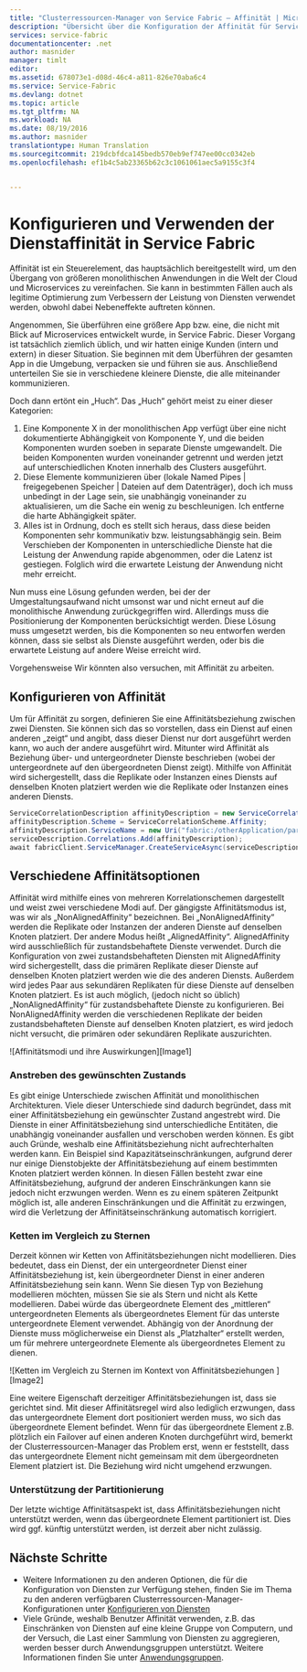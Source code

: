```yaml
---
title: "Clusterressourcen-Manager von Service Fabric – Affinität | Microsoft Docs"
description: "Übersicht über die Konfiguration der Affinität für Service Fabric-Dienste"
services: service-fabric
documentationcenter: .net
author: masnider
manager: timlt
editor: 
ms.assetid: 678073e1-d08d-46c4-a811-826e70aba6c4
ms.service: Service-Fabric
ms.devlang: dotnet
ms.topic: article
ms.tgt_pltfrm: NA
ms.workload: NA
ms.date: 08/19/2016
ms.author: masnider
translationtype: Human Translation
ms.sourcegitcommit: 219dcbfdca145bedb570eb9ef747ee00cc0342eb
ms.openlocfilehash: ef1b4c5ab23365b62c3c1061061aec5a9155c3f4


---
```

# <a name="configuring-and-using-service-affinity-in-service-fabric"></a>Konfigurieren und Verwenden der Dienstaffinität in Service Fabric
Affinität ist ein Steuerelement, das hauptsächlich bereitgestellt wird, um den Übergang von größeren monolithischen Anwendungen in die Welt der Cloud und Microservices zu vereinfachen. Sie kann in bestimmten Fällen auch als legitime Optimierung zum Verbessern der Leistung von Diensten verwendet werden, obwohl dabei Nebeneffekte auftreten können.

Angenommen, Sie überführen eine größere App bzw. eine, die nicht mit Blick auf Microservices entwickelt wurde, in Service Fabric. Dieser Vorgang ist tatsächlich ziemlich üblich, und wir hatten einige Kunden (intern und extern) in dieser Situation. Sie beginnen mit dem Überführen der gesamten App in die Umgebung, verpacken sie und führen sie aus. Anschließend unterteilen Sie sie in verschiedene kleinere Dienste, die alle miteinander kommunizieren.

Doch dann ertönt ein „Huch“. Das „Huch“ gehört meist zu einer dieser Kategorien:

1. Eine Komponente X in der monolithischen App verfügt über eine nicht dokumentierte Abhängigkeit von Komponente Y, und die beiden Komponenten wurden soeben in separate Dienste umgewandelt. Die beiden Komponenten wurden voneinander getrennt und werden jetzt auf unterschiedlichen Knoten innerhalb des Clusters ausgeführt.
2. Diese Elemente kommunizieren über (lokale Named Pipes | freigegebenen Speicher | Dateien auf dem Datenträger), doch ich muss unbedingt in der Lage sein, sie unabhängig voneinander zu aktualisieren, um die Sache ein wenig zu beschleunigen. Ich entferne die harte Abhängigkeit später.
3. Alles ist in Ordnung, doch es stellt sich heraus, dass diese beiden Komponenten sehr kommunikativ bzw. leistungsabhängig sein. Beim Verschieben der Komponenten in unterschiedliche Dienste hat die Leistung der Anwendung rapide abgenommen, oder die Latenz ist gestiegen. Folglich wird die erwartete Leistung der Anwendung nicht mehr erreicht.

Nun muss eine Lösung gefunden werden, bei der der Umgestaltungsaufwand nicht umsonst war und nicht erneut auf die monolithische Anwendung zurückgegriffen wird. Allerdings muss die Positionierung der Komponenten berücksichtigt werden. Diese Lösung muss umgesetzt werden, bis die Komponenten so neu entworfen werden können, dass sie selbst als Dienste ausgeführt werden, oder bis die erwartete Leistung auf andere Weise erreicht wird.

Vorgehensweise Wir könnten also versuchen, mit Affinität zu arbeiten.

## <a name="how-to-configure-affinity"></a>Konfigurieren von Affinität
Um für Affinität zu sorgen, definieren Sie eine Affinitätsbeziehung zwischen zwei Diensten. Sie können sich das so vorstellen, dass ein Dienst auf einen anderen „zeigt“ und angibt, dass dieser Dienst nur dort ausgeführt werden kann, wo auch der andere ausgeführt wird. Mitunter wird Affinität als Beziehung über- und untergeordneter Dienste beschrieben (wobei der untergeordnete auf den übergeordneten Dienst zeigt). Mithilfe von Affinität wird sichergestellt, dass die Replikate oder Instanzen eines Diensts auf denselben Knoten platziert werden wie die Replikate oder Instanzen eines anderen Diensts.

``` csharp
ServiceCorrelationDescription affinityDescription = new ServiceCorrelationDescription();
affinityDescription.Scheme = ServiceCorrelationScheme.Affinity;
affinityDescription.ServiceName = new Uri("fabric:/otherApplication/parentService");
serviceDescription.Correlations.Add(affinityDescription);
await fabricClient.ServiceManager.CreateServiceAsync(serviceDescription);
```

## <a name="different-affinity-options"></a>Verschiedene Affinitätsoptionen
Affinität wird mithilfe eines von mehreren Korrelationschemen dargestellt und weist zwei verschiedene Modi auf. Der gängigste Affinitätsmodus ist, was wir als „NonAlignedAffinity“ bezeichnen. Bei „NonAlignedAffinity“ werden die Replikate oder Instanzen der anderen Dienste auf denselben Knoten platziert. Der andere Modus heißt „AlignedAffinity“. AlignedAffinity wird ausschließlich für zustandsbehaftete Dienste verwendet. Durch die Konfiguration von zwei zustandsbehafteten Diensten mit AlignedAffinity wird sichergestellt, dass die primären Replikate dieser Dienste auf denselben Knoten platziert werden wie die des anderen Diensts. Außerdem wird jedes Paar aus sekundären Replikaten für diese Dienste auf denselben Knoten platziert. Es ist auch möglich, (jedoch nicht so üblich) „NonAlignedAffinity“ für zustandsbehaftete Dienste zu konfigurieren. Bei NonAlignedAffinity werden die verschiedenen Replikate der beiden zustandsbehafteten Dienste auf denselben Knoten platziert, es wird jedoch nicht versucht, die primären oder sekundären Replikate auszurichten.

![Affinitätsmodi und ihre Auswirkungen][Image1]

### <a name="best-effort-desired-state"></a>Anstreben des gewünschten Zustands
Es gibt einige Unterschiede zwischen Affinität und monolithischen Architekturen. Viele dieser Unterschiede sind dadurch begründet, dass mit einer Affinitätsbeziehung ein gewünschter Zustand angestrebt wird. Die Dienste in einer Affinitätsbeziehung sind unterschiedliche Entitäten, die unabhängig voneinander ausfallen und verschoben werden können. Es gibt auch Gründe, weshalb eine Affinitätsbeziehung nicht aufrechterhalten werden kann. Ein Beispiel sind Kapazitätseinschränkungen, aufgrund derer nur einige Dienstobjekte der Affinitätsbeziehung auf einem bestimmten Knoten platziert werden können. In diesen Fällen besteht zwar eine Affinitätsbeziehung, aufgrund der anderen Einschränkungen kann sie jedoch nicht erzwungen werden. Wenn es zu einem späteren Zeitpunkt möglich ist, alle anderen Einschränkungen und die Affinität zu erzwingen, wird die Verletzung der Affinitätseinschränkung automatisch korrigiert.  

### <a name="chains-vs-stars"></a>Ketten im Vergleich zu Sternen
Derzeit können wir Ketten von Affinitätsbeziehungen nicht modellieren. Dies bedeutet, dass ein Dienst, der ein untergeordneter Dienst einer Affinitätsbeziehung ist, kein übergeordneter Dienst in einer anderen Affinitätsbeziehung sein kann. Wenn Sie diesen Typ von Beziehung modellieren möchten, müssen Sie sie als Stern und nicht als Kette modellieren. Dabei würde das übergeordnete Element des „mittleren“ untergeordneten Elements als übergeordnetes Element für das unterste untergeordnete Element verwendet. Abhängig von der Anordnung der Dienste muss möglicherweise ein Dienst als „Platzhalter“ erstellt werden, um für mehrere untergeordnete Elemente als übergeordnetes Element zu dienen.

![Ketten im Vergleich zu Sternen im Kontext von Affinitätsbeziehungen ][Image2]

Eine weitere Eigenschaft derzeitiger Affinitätsbeziehungen ist, dass sie gerichtet sind. Mit dieser Affinitätsregel wird also lediglich erzwungen, dass das untergeordnete Element dort positioniert werden muss, wo sich das übergeordnete Element befindet. Wenn für das übergeordnete Element z.B. plötzlich ein Failover auf einen anderen Knoten durchgeführt wird, bemerkt der Clusterressourcen-Manager das Problem erst, wenn er feststellt, dass das untergeordnete Element nicht gemeinsam mit dem übergeordneten Element platziert ist. Die Beziehung wird nicht umgehend erzwungen.

### <a name="partitioning-support"></a>Unterstützung der Partitionierung
Der letzte wichtige Affinitätsaspekt ist, dass Affinitätsbeziehungen nicht unterstützt werden, wenn das übergeordnete Element partitioniert ist. Dies wird ggf. künftig unterstützt werden, ist derzeit aber nicht zulässig.

## <a name="next-steps"></a>Nächste Schritte
* Weitere Informationen zu den anderen Optionen, die für die Konfiguration von Diensten zur Verfügung stehen, finden Sie im Thema zu den anderen verfügbaren Clusterressourcen-Manager-Konfigurationen unter [Konfigurieren von Diensten](service-fabric-cluster-resource-manager-configure-services.md)
* Viele Gründe, weshalb Benutzer Affinität verwenden, z.B. das Einschränken von Diensten auf eine kleine Gruppe von Computern, und der Versuch, die Last einer Sammlung von Diensten zu aggregieren, werden besser durch Anwendungsgruppen unterstützt. Weitere Informationen finden Sie unter [Anwendungsgruppen](service-fabric-cluster-resource-manager-application-groups.md).

[Bild1]:./media/service-fabric-cluster-resource-manager-advanced-placement-rules-affinity/cluster-resrouce-manager-affinity-modes.png
[Bild2]:./media/service-fabric-cluster-resource-manager-advanced-placement-rules-affinity/cluster-resource-manager-chains-vs-stars.png



<!--HONumber=Nov16_HO3-->


